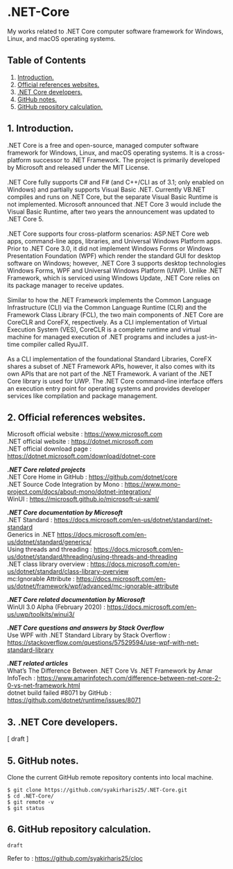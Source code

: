 # .NET-Core
My works related to .NET Core computer software framework for Windows, Linux, and macOS operating systems.

## Table of Contents
1. [Introduction.](#introduction)
2. [Official references websites.](#references)
3. [.NET Core developers.](#developers)
4. [GitHub notes.](#github)
5. [GitHub repository calculation.](#calculation)

<a name="introduction"></a>
## 1. Introduction.
.NET Core is a free and open-source, managed computer software framework for Windows, Linux, and macOS operating systems. It is a cross-platform successor to .NET Framework. The project is primarily developed by Microsoft and released under the MIT License.
<br /> <br />
.NET Core fully supports C# and F# (and C++/CLI as of 3.1; only enabled on Windows) and partially supports Visual Basic .NET. Currently VB.NET compiles and runs on .NET Core, but the separate Visual Basic Runtime is not implemented. Microsoft announced that .NET Core 3 would include the Visual Basic Runtime, after two years the announcement was updated to .NET Core 5.
<br /> <br />
.NET Core supports four cross-platform scenarios: ASP.NET Core web apps, command-line apps, libraries, and Universal Windows Platform apps. Prior to .NET Core 3.0, it did not implement Windows Forms or Windows Presentation Foundation (WPF) which render the standard GUI for desktop software on Windows; however, .NET Core 3 supports desktop technologies Windows Forms, WPF and Universal Windows Platform (UWP). Unlike .NET Framework, which is serviced using Windows Update, .NET Core relies on its package manager to receive updates.
<br /> <br />
Similar to how the .NET Framework implements the Common Language Infrastructure (CLI) via the Common Language Runtime (CLR) and the Framework Class Library (FCL), the two main components of .NET Core are CoreCLR and CoreFX, respectively. As a CLI implementation of Virtual Execution System (VES), CoreCLR is a complete runtime and virtual machine for managed execution of .NET programs and includes a just-in-time compiler called RyuJIT.
<br /> <br />
As a CLI implementation of the foundational Standard Libraries, CoreFX shares a subset of .NET Framework APIs, however, it also comes with its own APIs that are not part of the .NET Framework. A variant of the .NET Core library is used for UWP. The .NET Core command-line interface offers an execution entry point for operating systems and provides developer services like compilation and package management.

<a name="references"></a>
## 2. Official references websites.
Microsoft official website : https://www.microsoft.com <br />
.NET official website : https://dotnet.microsoft.com <br />
.NET official download page : https://dotnet.microsoft.com/download/dotnet-core <br />

**_.NET Core related projects_** <br />
.NET Core Home in GitHub : https://github.com/dotnet/core <br />
.NET Source Code Integration by Mono : https://www.mono-project.com/docs/about-mono/dotnet-integration/ <br />
WinUI : https://microsoft.github.io/microsoft-ui-xaml/ <br />

**_.NET Core documentation by Microsoft_** <br />
.NET Standard : https://docs.microsoft.com/en-us/dotnet/standard/net-standard <br />
Generics in .NET https://docs.microsoft.com/en-us/dotnet/standard/generics/ <br />
Using threads and threading : https://docs.microsoft.com/en-us/dotnet/standard/threading/using-threads-and-threading <br />
.NET class library overview : https://docs.microsoft.com/en-us/dotnet/standard/class-library-overview <br />
mc:Ignorable Attribute : https://docs.microsoft.com/en-us/dotnet/framework/wpf/advanced/mc-ignorable-attribute <br />

**_.NET Core related documentation by Microsoft_** <br />
WinUI 3.0 Alpha (February 2020) : https://docs.microsoft.com/en-us/uwp/toolkits/winui3/ <br />

**_.NET Core questions and answers by Stack Overflow_** <br />
Use WPF with .NET Standard Library by Stack Overflow : https://stackoverflow.com/questions/57529594/use-wpf-with-net-standard-library <br />

**_.NET related articles_** <br />
What’s The Difference Between .NET Core Vs .NET Framework by Amar InfoTech : https://www.amarinfotech.com/difference-between-net-core-2-0-vs-net-framework.html <br />
dotnet build failed #8071 by GitHub : https://github.com/dotnet/runtime/issues/8071 <br />

<a name="developers"></a>
## 3. .NET Core developers.
[ draft ]
 
<a name="github"></a>
## 5. GitHub notes.
Clone the current GitHub remote repository contents into local machine.
```
$ git clone https://github.com/syakirharis25/.NET-Core.git
$ cd .NET-Core/
$ git remote -v
$ git status
```

<a name="calculation"></a>
## 6. GitHub repository calculation.
```
draft
```
Refer to : https://github.com/syakirharis25/cloc
